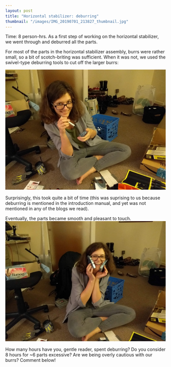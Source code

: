 ```yaml
---
layout: post
title: "Horizontal stabilizer: deburring"
thumbnail: "/images/IMG_20190701_213827_thumbnail.jpg"
---
```


Time: 8 person-hrs. As a first step of working on the horizontal stabilizer, we went through and deburred all the parts. 

For most of the parts in the horizontal stabilizer assembly, burrs were rather small, so a bit of scotch-briting was sufficient. 
When it was not, we used the swivel-type deburring tools to cut off the larger burrs:

![sasha_and_deburring_tools](/images/IMG_20190701_213827.jpg)

Surprisingly, this took quite a bit of time (this was suprising to us because deburring is mentioned in the 
	introduction manual, and yet was not mentioned in any of the blogs we read).

Eventually, the parts became smooth and pleasant to touch.
![sasha_cheeks](/images/IMG_20190701_213814.jpg)

How many hours have you, gentle reader, spent deburring? Do you consider 8 hours for ~6 parts excessive? Are we being overly cautious with our burrs? Comment below!



